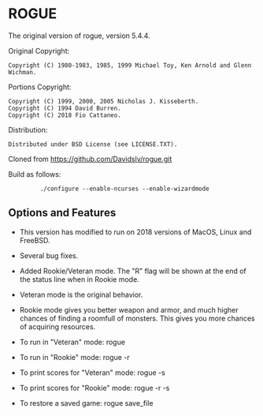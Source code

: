 # ROGUE

The original version of rogue, version 5.4.4.

Original Copyright:
```
Copyright (C) 1980-1983, 1985, 1999 Michael Toy, Ken Arnold and Glenn Wichman.
```

Portions Copyright:
```
Copyright (C) 1999, 2000, 2005 Nicholas J. Kisseberth.
Copyright (C) 1994 David Burren.
Copyright (C) 2018 Fio Cattaneo.
```

Distribution:
```
Distributed under BSD License (see LICENSE.TXT).
```

Cloned from https://github.com/Davidslv/rogue.git

Build as follows:

```
         ./configure --enable-ncurses --enable-wizardmode
```

## Options and Features

- This version has modified to run on 2018 versions of MacOS, Linux and FreeBSD.
- Several bug fixes.
- Added Rookie/Veteran mode. The "R" flag will be shown at the end of the status line when in Rookie mode.
 - Veteran mode is the original behavior.
 - Rookie mode gives you better weapon and armor, and much higher chances of finding a roomfull of monsters. This gives you more chances of acquiring resources.

- To run in "Veteran" mode: rogue
- To run in "Rookie" mode: rogue -r
- To print scores for "Veteran" mode: rogue -s
- To print scores for "Rookie" mode: rogue -r -s
- To restore a saved game: rogue save_file

